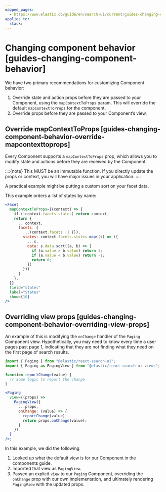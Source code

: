 ```yaml
---
mapped_pages:
  - https://www.elastic.co/guide/en/search-ui/current/guides-changing-component-behavior.html
applies_to:
  stack:
---
```


# Changing component behavior [guides-changing-component-behavior]

We have two primary recommendations for customizing Component behavior:

1. Override state and action props before they are passed to your Component, using the `mapContextToProps` param. This will override the default `mapContextToProps` for the component.
2. Override props before they are passed to your Component’s view.

## Override mapContextToProps [guides-changing-component-behavior-override-mapcontexttoprops]

Every Component supports a `mapContextToProps` prop, which allows you to modify state and actions before they are received by the Component.

::::{note}
This MUST be an immutable function. If you directly update the props or context, you will have major issues in your application.
::::

A practical example might be putting a custom sort on your facet data.

This example orders a list of states by name:

```jsx
<Facet
  mapContextToProps={(context) => {
    if (!context.facets.states) return context;
    return {
      ...context,
      facets: {
        ...(context.facets || {}),
        states: context.facets.states.map((s) => ({
          ...s,
          data: s.data.sort((a, b) => {
            if (a.value > b.value) return 1;
            if (a.value < b.value) return -1;
            return 0;
          })
        }))
      }
    };
  }}
  field="states"
  label="States"
  show={10}
/>
```

## Overriding view props [guides-changing-component-behavior-overriding-view-props]

An example of this is modifying the `onChange` handler of the `Paging` Component view. Hypothetically, you may need to know every time a user pages past page 1, indicating that they are not finding what they need on the first page of search results.

```jsx
import { Paging } from "@elastic/react-search-ui";
import { Paging as PagingView } from "@elastic/react-search-ui-views";

function reportChange(value) {
  // Some logic to report the change
}

<Paging
  view={(props) =>
    PagingView({
      ...props,
      onChange: (value) => {
        reportChange(value);
        return props.onChange(value);
      }
    })
  }
/>;
```

In this example, we did the following:

1. Looked up what the default view is for our Component in the components guide.
2. Imported that view as `PagingView`.
3. Passed an explicit `view` to our `Paging` Component, overriding the `onChange` prop with our own implementation, and ultimately rendering `PagingView` with the updated props.
